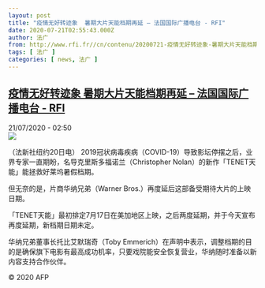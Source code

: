 ```yaml
---
layout: post
title: "疫情无好转迹象  暑期大片天能档期再延 – 法国国际广播电台 - RFI"
date: 2020-07-21T02:55:43.000Z
author: 法广
from: http://www.rfi.fr//cn/contenu/20200721-疫情无好转迹象-暑期大片天能档期再延
tags: [ 法广 ]
categories: [ news, 法广 ]
---
```

<!--1595300143000-->
[疫情无好转迹象  暑期大片天能档期再延 – 法国国际广播电台 - RFI](http://www.rfi.fr//cn/contenu/20200721-%E7%96%AB%E6%83%85%E6%97%A0%E5%A5%BD%E8%BD%AC%E8%BF%B9%E8%B1%A1-%E6%9A%91%E6%9C%9F%E5%A4%A7%E7%89%87%E5%A4%A9%E8%83%BD%E6%A1%A3%E6%9C%9F%E5%86%8D%E5%BB%B6)
------

<div>
<div>21/07/2020 - 02:50</div><img src="https://s.rfi.fr/media/display/a3ab8446-caed-11ea-870c-005056a98db9/w:310/p:16x9/life0002b.200721085003.jpg"><div class="t-content__body u-clearfix"><div class="m-interstitial"></div><p>（法新社纽约20日电）    2019冠状病毒疾病（COVID-19）导致影坛停摆之后，业界专家一直期盼，名导克里斯多福诺兰（Christopher Nolan）的新作「TENET天能」能拯救好莱坞暑假档期。</p><p>    但无奈的是，片商华纳兄弟（Warner Bros.）再度延后这部备受期待大片的上映日期。</p><p>    「TENET天能」最初排定7月17日在美加地区上映，之后两度延期，并于今天宣布再度延期，新档期日期未定。</p><p>    华纳兄弟董事长托比艾默瑞奇（Toby Emmerich）在声明中表示，调整档期的目的是确保旗下电影有最高成功机率，只要戏院能安全恢复营业，华纳随时准备以新内容支持合作伙伴。</p><p class="t-copyright">© 2020 AFP</p>        </div>
</div>
